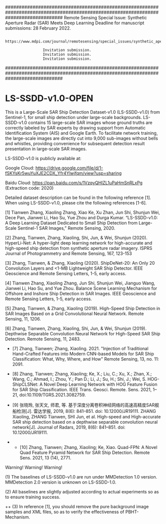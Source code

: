 #####################################################################################################################################
                     Remote Sensing
                     Special Issue: Synthetic Aperture Radar (SAR) Meets Deep Learning
                     Deadline for manuscript submissions: 28 February 2022.
                     
                     https://www.mdpi.com/journal/remotesensing/special_issues/synthetic_aperture_radar_meets_deep_learning

                     Invitation submission.
                     Invitation submission.
                     Invitation submission.
#####################################################################################################################################


# LS-SSDD-v1.0-OPEN
This is a Large-Scale SAR Ship Detection Dataset-v1.0 (LS-SSDD-v1.0) from Sentinel-1, for small ship detection under large-scale backgrounds. LS-SSDD-v1.0 contains 15 large-scale SAR images whose ground truths are correctly labeled by SAR experts by drawing support from Automatic Identification System (AIS) and Google Earth. To facilitate network training, the large-scale images are directly cut into 9,000 sub-images without bells and whistles, providing convenience for subsequent detection result presentation in large-scale SAR images. 

LS-SSDD-v1.0 is publicly available at:

Google Cloud: https://drive.google.com/file/d/1-fSKYsKr5wuYuXJE2CDX_Yfr4Ylwjfqm/view?usp=sharing

Baidu Cloud:  https://pan.baidu.com/s/1VzqyQHIZL1uPaHmSnRLxPg (Extraction code: 2020)


Detailed dataset description can be found in the following reference [1]. When using LS-SSDD-v1.0, please cite the following references [1-6].

[1] Tianwen Zhang, Xiaoling Zhang, Xiao Ke, Xu Zhan, Jun Shi, Shunjun Wei, Dece Pan, Jianwei Li, Hao Su, Yue Zhou and Durga Kumar. “LS-SSDD-v1.0: A Deep Learning Dataset Dedicated to Small Ship Detection from Large-Scale Sentinel-1 SAR Images,” Remote Sensing, 2020.

[2] Zhang, Tianwen, Zhang, Xiaoling, Shi, Jun, & Wei, Shunjun (2020). HyperLi-Net: A hyper-light deep learning network for high-accurate and high-speed ship detection from synthetic aperture radar imagery. ISPRS Journal of Photogrammetry and Remote Sensing, 167, 123-153

[3] Zhang, Tianwen, & Zhang, Xiaoling (2020). ShipDeNet-20: An Only 20 Convolution Layers and <1-MB Lightweight SAR Ship Detector. IEEE Geoscience and Remote Sensing Letters, 1-5, early access.

[4] Tianwen Zhang, Xiaoling Zhang, Jun Shi, Shunjun Wei, Jianguo Wang, Jianwei Li, Hao Su, and Yue Zhou. Balance Scene Learning Mechanism for Offshore and Inshore Ship Detection in SAR Images. IEEE Geoscience and Remote Sensing Letters, 1-5, early access.

[5] Zhang, Tianwen, & Zhang, Xiaoling (2019). High-Speed Ship Detection in SAR Images Based on a Grid Convolutional Neural Network. Remote Sensing, 11, 1206.

[6] Zhang, Tianwen, Zhang, Xiaoling, Shi, Jun, & Wei, Shunjun (2019). Depthwise Separable Convolution Neural Network for High-Speed SAR Ship Detection. Remote Sensing, 11, 2483.

+ [7] Zhang, Tianwen; Zhang, Xiaoling. 2021. "Injection of Traditional Hand-Crafted Features into Modern CNN-based Models for SAR Ship Classification: What, Why, Where, and How" Remote Sensing, 13, no. 11: 2091.

+ [8] Zhang, Tianwen; Zhang, Xiaoling; Ke, X.; Liu, C.; Xu, X.; Zhan, X.; Wang, C.; Ahmad, I.; Zhou, Y.; Pan D.; Li, J.; Su, H.; Shi, J.; Wei, S. HOG-ShipCLSNet: A Novel Deep Learning Network with HOG Feature Fusion for SAR Ship Classification. IEEE Trans. Geosci. Remote. Sens. 2021, 1–21, doi:10.1109/TGRS.2021.3082759.

+ [9] 张晓玲, 张天文, 师君, 等. 基于深度分离卷积神经网络的高速高精度SAR舰船检测[J]. 雷达学报, 2019, 8(6): 841–851. doi: 10.12000/JR19111.
       ZHANG Xiaoling, ZHANG Tianwen, SHI Jun, et al. High-speed and High-accurate SAR ship detection based on a depthwise separable convolution neural network[J]. Journal of Radars, 2019, 8(6): 841–851. doi: 10.12000/JR19111.

+ + [10] Zhang, Tianwen; Zhang, Xiaoling; Ke, Xiao. Quad-FPN: A Novel Quad Feature Pyramid Network for SAR Ship Detection. Remote Sens. 2021, 13 (14), 2771.

Warning! Warning! Warning!

(1) The baselines of LS-SSDD-v1.0 are run under MMDetection 1.0 version. MMDetection 2.0 version is unknown on LS-SSDD-1.0.

(2) All baselines are slightly adjusted according to actual experiments so as to ensure training success.

++ (3) In reference [1], you should remove the pure background image samples and XML files, so as to verify the effectiveness of PBHT-Mechanism.
